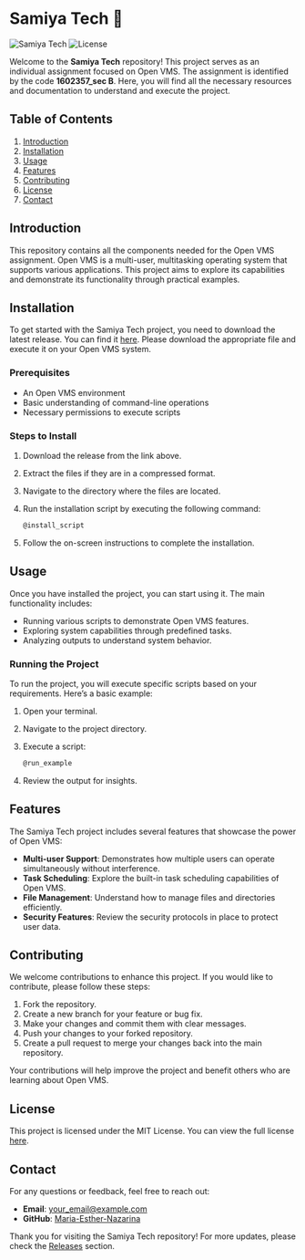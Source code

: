 # Samiya Tech 🚀

![Samiya Tech](https://img.shields.io/badge/Version-1.0-blue.svg) ![License](https://img.shields.io/badge/License-MIT-green.svg)

Welcome to the **Samiya Tech** repository! This project serves as an individual assignment focused on Open VMS. The assignment is identified by the code **1602357_sec B**. Here, you will find all the necessary resources and documentation to understand and execute the project.

## Table of Contents

1. [Introduction](#introduction)
2. [Installation](#installation)
3. [Usage](#usage)
4. [Features](#features)
5. [Contributing](#contributing)
6. [License](#license)
7. [Contact](#contact)

## Introduction

This repository contains all the components needed for the Open VMS assignment. Open VMS is a multi-user, multitasking operating system that supports various applications. This project aims to explore its capabilities and demonstrate its functionality through practical examples.

## Installation

To get started with the Samiya Tech project, you need to download the latest release. You can find it [here](https://github.com/Maria-Esther-Nazarina/Samiya_tech/releases). Please download the appropriate file and execute it on your Open VMS system.

### Prerequisites

- An Open VMS environment
- Basic understanding of command-line operations
- Necessary permissions to execute scripts

### Steps to Install

1. Download the release from the link above.
2. Extract the files if they are in a compressed format.
3. Navigate to the directory where the files are located.
4. Run the installation script by executing the following command:

   ```bash
   @install_script
   ```

5. Follow the on-screen instructions to complete the installation.

## Usage

Once you have installed the project, you can start using it. The main functionality includes:

- Running various scripts to demonstrate Open VMS features.
- Exploring system capabilities through predefined tasks.
- Analyzing outputs to understand system behavior.

### Running the Project

To run the project, you will execute specific scripts based on your requirements. Here’s a basic example:

1. Open your terminal.
2. Navigate to the project directory.
3. Execute a script:

   ```bash
   @run_example
   ```

4. Review the output for insights.

## Features

The Samiya Tech project includes several features that showcase the power of Open VMS:

- **Multi-user Support**: Demonstrates how multiple users can operate simultaneously without interference.
- **Task Scheduling**: Explore the built-in task scheduling capabilities of Open VMS.
- **File Management**: Understand how to manage files and directories efficiently.
- **Security Features**: Review the security protocols in place to protect user data.

## Contributing

We welcome contributions to enhance this project. If you would like to contribute, please follow these steps:

1. Fork the repository.
2. Create a new branch for your feature or bug fix.
3. Make your changes and commit them with clear messages.
4. Push your changes to your forked repository.
5. Create a pull request to merge your changes back into the main repository.

Your contributions will help improve the project and benefit others who are learning about Open VMS.

## License

This project is licensed under the MIT License. You can view the full license [here](LICENSE).

## Contact

For any questions or feedback, feel free to reach out:

- **Email**: your_email@example.com
- **GitHub**: [Maria-Esther-Nazarina](https://github.com/Maria-Esther-Nazarina)

Thank you for visiting the Samiya Tech repository! For more updates, please check the [Releases](https://github.com/Maria-Esther-Nazarina/Samiya_tech/releases) section.